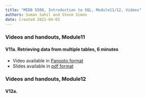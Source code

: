 ```yaml
---
title: "MEDB 5508, Introduction to SQL, Module11/12, Videos"
authors: Suman Sahil and Steve Simon
date: Created 2021-04-03
---
```


### Videos and handouts, Module11

#### V11a. Retrieving data from multiple tables, 6 minutes

+ Video available in [Panopto format][pan1]
+ Slides available in [pdf format][can1]

### Videos and handouts, Module12

#### V12a.

[can1]: https://umkc.instructure.com/courses/65702/files/3005842?module_item_id=831072

[pan1]: https://umkc.hosted.panopto.com/Panopto/Pages/Viewer.aspx?id=57794837-cc4b-41cb-88cb-aae600ee69b1
